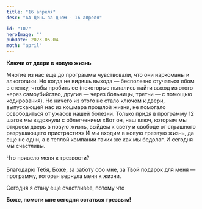 ```yaml
---
title: "16 апреля"
desc: "АА День за днем - 16 апреля"

id: "107"
heroImage: ""
pubDate: 2023-05-04
moth: "april"
---
```


**Ключи от двери в новую жизнь**

Многие из нас еще до программы чувствовали, что они наркоманы и алкоголики. Но
когда не видишь выхода — бесполезно стучаться лбом в стенку, чтобы пробить ее
(некоторые пытались найти выход из этого через самоубийство, другие — через
больницы, третьи — с помощью кодирования). Но ничего из этого не стало ключом
к двери, выпускающей нас из кошмара прошлой жизни, не помогало освободиться от
ужасов нашей болезни. Только придя в программу 12 шагов мы вздохнули с
облегчением «Вот он, наш ключ, которым мы откроем дверь в новую жизнь, выйдем
к свету и свободе от страшного разрушающего пристрастия» И мы входим в новую
трезвую жизнь, да еще не одни, а в теплой компании таких же как мы бедолаг. И
сегодня мы счастливы.

Что привело меня к трезвости?

Благодарю Тебя, Боже, за заботу обо мне, за Твой подарок для меня — программу,
которая вернула меня к жизни.

Сегодня я стану еще счастливее, потому что

**Боже, помоги мне сегодня остаться трезвым!**
